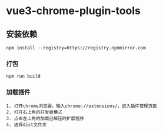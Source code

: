 # vue3-chrome-plugin-tools

## 安装依赖
```
npm install --registry=https://registry.npmmirror.com
```
 
### 打包
```
npm run build
```

### 加载插件
```
1. 打开chrome浏览器，输入chrome://extensions/，进入插件管理页面
2. 打开右上角的开发者模式
3. 点击左上角的加载已解压的扩展程序
4. 选择dist文件夹
```
